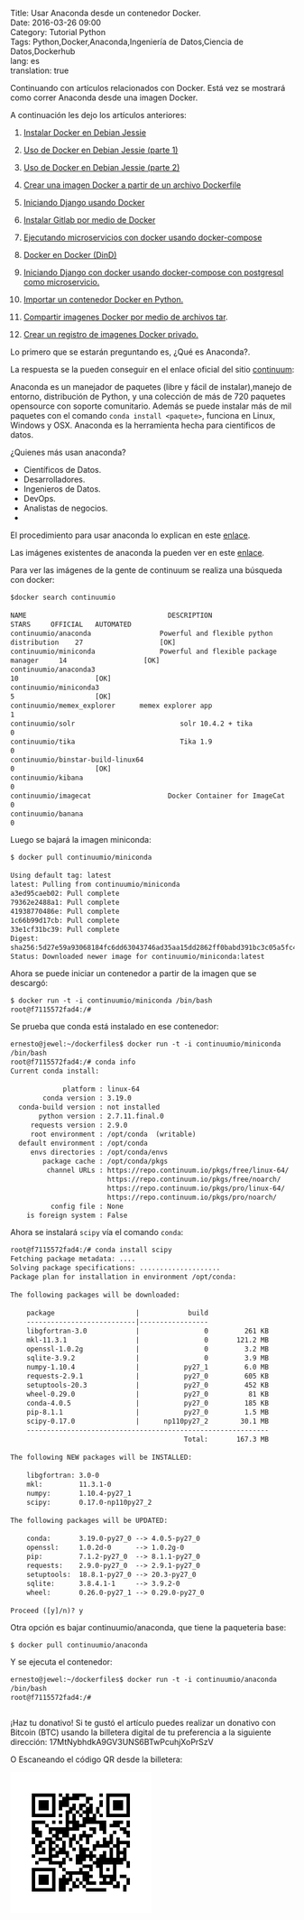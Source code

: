 Title: Usar Anaconda desde un contenedor Docker.   
Date: 2016-03-26 09:00    
Category: Tutorial Python   
Tags: Python,Docker,Anaconda,Ingeniería de Datos,Ciencia de Datos,Dockerhub  
lang: es  
translation: true 

Continuando con artículos relacionados con Docker. Está vez se mostrará como correr Anaconda desde una imagen Docker.

A continuación les dejo los artículos anteriores:
1. [Instalar Docker en Debian Jessie](https://www.seraph.to/instalar-docker-en-debian-jessie.html)  

2. [Uso de Docker en Debian Jessie (parte 1)](https://www.seraph.to/uso-de-docker-en-debian-jessie-parte-1.html)  

3. [Uso de Docker en Debian Jessie (parte 2)](https://www.seraph.to/uso-de-docker-en-debian-jessie-parte-2.html)  

4. [Crear una imagen Docker a partir de un archivo Dockerfile](https://www.seraph.to/crear-una-imagen-docker-a-partir-de-un-archivo-dockerfile.html)  

5. [Iniciando Django usando Docker](https://www.seraph.to/iniciando-django-usando-docker.html)  

6. [Instalar Gitlab por medio de Docker](https://www.seraph.to/instalar-gitlab-por-medio-de-docker.html)  

7. [Ejecutando microservicios con docker usando docker-compose](https://www.seraph.to/ejecutando-micros-servicios-con-docker-usando-docker-compose.html)  

8. [Docker en Docker (DinD)](https://www.seraph.to/docker-en-docker-dind.html)

9. [Iniciando Django con docker usando docker-compose con postgresql como microservicio.](https://www.seraph.to/iniciando-django-con-docker-usando-docker-compose-con-postgresql-como-microservicio.html)

10. [Importar un contenedor Docker en Python.](https://www.seraph.to/importar-un-contenedor-docker-en-python.html#importar-un-contenedor-docker-en-python) 

11. [Compartir imagenes Docker por medio de archivos tar](https://www.seraph.to/compartir-imagenes-docker-por-medio-de-archivos-tar.html#compartir-imagenes-docker-por-medio-de-archivos-tar).

12. [Crear un registro de imagenes Docker privado.](https://www.seraph.to/crear-un-registro-de-imagenes-docker-privado.html#crear-un-registro-de-imagenes-docker-privado)




Lo primero que se estarán preguntando es, ¿Qué es Anaconda?. 

La respuesta se la pueden conseguir en el enlace oficial del sitio [continuum](http://abirtone.com/docker/2015/07/28/uso-de-docker-en-aplicacion-de-nodejs/):

Anaconda es un manejador de paquetes (libre y fácil de instalar),manejo de entorno, distribución de Python, y una colección de más de 720 paquetes opensource con soporte comunitario. Además se puede instalar más de mil paquetes con el comando `conda install <paquete>`, funciona en Linux, Windows y OSX.  Anaconda es la herramienta hecha para cientificos de datos.  

¿Quienes más usan anaconda? 
- Científicos de Datos.  
- Desarrolladores.  
- Ingenieros de Datos.  
- DevOps.  
- Analistas de negocios.   
- 
El procedimiento para usar anaconda lo explican en este [enlace](https://docs.continuum.io/new-anaconda-start-here).

Las imágenes existentes de anaconda la pueden ver en este [enlace](https://hub.docker.com/).

Para ver las imágenes de la gente de continuum se realiza una búsqueda con docker:
```
$docker search continuumio

NAME                                   DESCRIPTION                                           STARS     OFFICIAL   AUTOMATED
continuumio/anaconda                 Powerful and flexible python distribution    27                   [OK]
continuumio/miniconda                Powerful and flexible package manager     14                   [OK]
continuumio/anaconda3                                                                               10                   [OK]
continuumio/miniconda3                                                                                5                    [OK]
continuumio/memex_explorer      memex explorer app                                   1                    
continuumio/solr                          solr 10.4.2 + tika                                       0                    
continuumio/tika                          Tika 1.9                                                     0                    
continuumio/binstar-build-linux64                                                                  0                    [OK]
continuumio/kibana                                                                                       0                    
continuumio/imagecat                   Docker Container for ImageCat                0                    
continuumio/banana                                                                                      0
```
Luego se bajará la imagen miniconda:
```
$ docker pull continuumio/miniconda

Using default tag: latest
latest: Pulling from continuumio/miniconda
a3ed95caeb02: Pull complete 
79362e2488a1: Pull complete 
41938770486e: Pull complete 
1c66b99d17cb: Pull complete 
33e1cf31bc39: Pull complete 
Digest: sha256:5d27e59a93068184fc6dd63043746ad35aa15dd2862ff0babd391bc3c05a5fc4
Status: Downloaded newer image for continuumio/miniconda:latest
```
Ahora se puede iniciar un contenedor a partir de la imagen que se descargó:
```
$ docker run -t -i continuumio/miniconda /bin/bash
root@f7115572fad4:/# 
```
Se prueba que conda está instalado en ese contenedor:
```
ernesto@jewel:~/dockerfiles$ docker run -t -i continuumio/miniconda /bin/bash
root@f7115572fad4:/# conda info
Current conda install:

             platform : linux-64
        conda version : 3.19.0
  conda-build version : not installed
       python version : 2.7.11.final.0
     requests version : 2.9.0
     root environment : /opt/conda  (writable)
  default environment : /opt/conda
     envs directories : /opt/conda/envs
        package cache : /opt/conda/pkgs
         channel URLs : https://repo.continuum.io/pkgs/free/linux-64/
                        https://repo.continuum.io/pkgs/free/noarch/
                        https://repo.continuum.io/pkgs/pro/linux-64/
                        https://repo.continuum.io/pkgs/pro/noarch/
          config file : None
    is foreign system : False

```

Ahora se instalará `scipy` vía el comando `conda`:
```
root@f7115572fad4:/# conda install scipy
Fetching package metadata: ....
Solving package specifications: ....................
Package plan for installation in environment /opt/conda:

The following packages will be downloaded:

    package                    |            build
    ---------------------------|-----------------
    libgfortran-3.0            |                0         261 KB
    mkl-11.3.1                 |                0       121.2 MB
    openssl-1.0.2g             |                0         3.2 MB
    sqlite-3.9.2               |                0         3.9 MB
    numpy-1.10.4               |           py27_1         6.0 MB
    requests-2.9.1             |           py27_0         605 KB
    setuptools-20.3            |           py27_0         452 KB
    wheel-0.29.0               |           py27_0          81 KB
    conda-4.0.5                |           py27_0         185 KB
    pip-8.1.1                  |           py27_0         1.5 MB
    scipy-0.17.0               |      np110py27_2        30.1 MB
    ------------------------------------------------------------
                                           Total:       167.3 MB

The following NEW packages will be INSTALLED:

    libgfortran: 3.0-0             
    mkl:         11.3.1-0          
    numpy:       1.10.4-py27_1     
    scipy:       0.17.0-np110py27_2

The following packages will be UPDATED:

    conda:       3.19.0-py27_0 --> 4.0.5-py27_0      
    openssl:     1.0.2d-0      --> 1.0.2g-0          
    pip:         7.1.2-py27_0  --> 8.1.1-py27_0      
    requests:    2.9.0-py27_0  --> 2.9.1-py27_0      
    setuptools:  18.8.1-py27_0 --> 20.3-py27_0       
    sqlite:      3.8.4.1-1     --> 3.9.2-0           
    wheel:       0.26.0-py27_1 --> 0.29.0-py27_0     

Proceed ([y]/n)? y
```
Otra opción es bajar continuumio/anaconda, que tiene la paqueteria base:
```
$ docker pull continuumio/anaconda
```
Y se ejecuta el contenedor:
```
ernesto@jewel:~/dockerfiles$ docker run -t -i continuumio/anaconda /bin/bash
root@f7115572fad4:/#
```
##  ##
¡Haz tu donativo!
Si te gustó el artículo puedes realizar un donativo con Bitcoin (BTC)
usando la billetera digital de tu preferencia a la siguiente
dirección: 17MtNybhdkA9GV3UNS6BTwPcuhjXoPrSzV

O Escaneando el código QR desde la billetera:

![17MtNybhdkA9GV3UNS6BTwPcuhjXoPrSzV](./images/17MtNybhdkA9GV3UNS6BTwPcuhjXoPrSzV.png)
